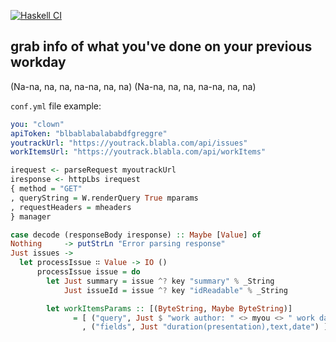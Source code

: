 [![Haskell CI](https://github.com/Miezhiko/What-I-ve-Done/actions/workflows/haskell.yml/badge.svg)](https://github.com/Miezhiko/What-I-ve-Done/actions/workflows/haskell.yml)

grab info of what you've done on your previous workday
------------------------------------------------------

(Na-na, na, na, na-na, na, na)
(Na-na, na, na, na-na, na, na)

`conf.yml` file example:

```yml
you: "clown"
apiToken: "blbablabalababdfgreggre"
youtrackUrl: "https://youtrack.blabla.com/api/issues"
workItemsUrl: "https://youtrack.blabla.com/api/workItems"
```

```haskell
irequest <- parseRequest myoutrackUrl
iresponse <- httpLbs irequest
{ method = "GET"
, queryString = W.renderQuery True mparams
, requestHeaders = mheaders
} manager

case decode (responseBody iresponse) :: Maybe [Value] of
Nothing     -> putStrLn "Error parsing response"
Just issues ->
  let processIssue ∷ Value -> IO ()
      processIssue issue = do
        let Just summary = issue ^? key "summary" % _String
            Just issueId = issue ^? key "idReadable" % _String

        let workItemsParams :: [(ByteString, Maybe ByteString)]
              = [ ("query", Just $ "work author: " <> myou <> " work date: " <> mytDate)
                , ("fields", Just "duration(presentation),text,date") ]
```
